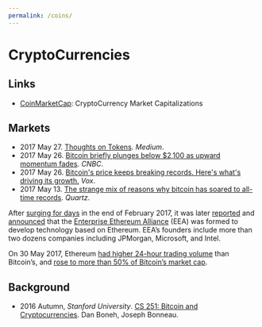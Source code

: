 ```yaml
---
permalink: /coins/
---
```

# CryptoCurrencies

## Links

* [CoinMarketCap](https://coinmarketcap.com/): CryptoCurrency Market Capitalizations

## Markets

* 2017 May 27. [Thoughts on Tokens](https://medium.com/@balajis/thoughts-on-tokens-436109aabcbe). *Medium*.
* 2017 May 26. [Bitcoin briefly plunges below $2,100 as upward momentum fades](http://www.cnbc.com/2017/05/26/bitcoin-briefly-plunges-below-2100-as-upward-momentum-fades.html). *CNBC*.
* 2017 May 26. [Bitcoin's price keeps breaking records. Here's what's driving its growth.](https://www.vox.com/new-money/2017/5/26/15687062/bitcoin-bubble-explained) *Vox*.
* 2017 May 13. [The strange mix of reasons why bitcoin has soared to all-time records](https://qz.com/981814/the-strange-mix-of-reasons-why-bitcoin-has-soared-to-all-time-records/). *Quartz*.

After [surging for days](http://www.zerohedge.com/news/2017-02-27/ethereum-soars-after-jpmorgan-intel-microsoft-and-others-form-blockchain-alliance) in the end of February 2017, it was later  [reported](http://in.reuters.com/article/ethereum-enterprises-consortium-idINKBN16717C) and [announced](http://spectrum.ieee.org/tech-talk/computing/networks/enterprise-ethereum-alliance-launches) that the [Enterprise Ethereum Alliance](https://entethalliance.org/) (EEA) was formed to develop technology based on Ethereum. EEA’s founders include more than two dozens companies including JPMorgan, Microsoft, and Intel.

On 30 May 2017, Ethereum [had higher 24-hour trading volume](https://cointelegraph.com/news/ethereum-has-higher-trade-volumes-than-bitcoin-as-fortunes-reverse) than Bitcoin’s, and [rose to more than 50% of Bitcoin’s market cap](https://www.cryptocoinsnews.com/ethereum-market-cap-rises-to-more-than-50-of-bitcoins/).

## Background

* 2016 Autumn, *Stanford University*. [CS 251: Bitcoin and Cryptocurrencies](https://crypto.stanford.edu/cs251/). Dan Boneh, Joseph Bonneau.
